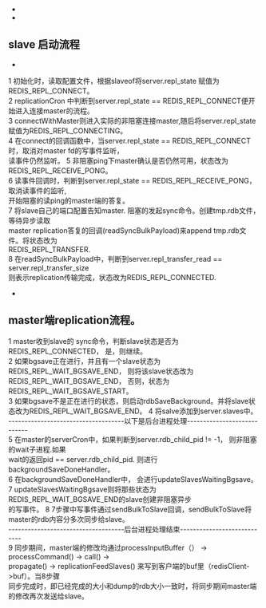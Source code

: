 -
- 
slave 启动流程  
-
-
 
1 初始化时，读取配置文件，根据slaveof将server.repl_state 赋值为REDIS_REPL_CONNECT。  
2 replicationCron 中判断到server.repl_state == REDIS_REPL_CONNECT便开始进入连接master的流程。  
3 connectWithMaster则进入实际的非阻塞连接master,随后将server.repl_state 赋值为REDIS_REPL_CONNECTING。  
4 在connect的回调函数中，当server.repl_state == REDIS_REPL_CONNECT时，取消对master fd的写事件监听，  
读事件仍然监听。
5 非阻塞ping下master确认是否仍然可用，状态改为REDIS_REPL_RECEIVE_PONG。  
6 读事件回调时，判断到server.repl_state == REDIS_REPL_RECEIVE_PONG，取消读事件的监听,  
开始阻塞的读ping的master端的答复。  
7 将slave自己的端口配置告知master. 阻塞的发起sync命令。创建tmp.rdb文件，等待异步读取  
master replication答复的回调(readSyncBulkPayload)来append tmp.rdb文件。将状态改为  
REDIS_REPL_TRANSFER.  
8 在readSyncBulkPayload中，判断到server.repl_transfer_read == server.repl_transfer_size  
则表示replication传输完成，状态改为REDIS_REPL_CONNECTED.


-   
master端replication流程。
-   

1 master收到slave的 sync命令，判断slave状态是否为REDIS_REPL_CONNECTED， 是，则继续。  
2 如果bgsave正在进行，并且有一个slave状态为REDIS_REPL_WAIT_BGSAVE_END， 则将该slave状态改为  
REDIS_REPL_WAIT_BGSAVE_END， 否则，状态为REDIS_REPL_WAIT_BGSAVE_START。  
3 如果bgsave不是正在进行的状态，则启动rdbSaveBackground。并将slave状态改为REDIS_REPL_WAIT_BGSAVE_END。
4 将salve添加到server.slaves中。  
------------------------------------以下是后台进程处理----------------------------  
5 在master的serverCron中，如果判断到server.rdb_child_pid != -1， 则非阻塞的wait子进程.如果  
wait的返回pid == server.rdb_child_pid. 则进行backgroundSaveDoneHandler。  
6 在backgroundSaveDoneHandler中， 会进行updateSlavesWaitingBgsave。  
7 updateSlavesWaitingBgsave则将那些状态为REDIS_REPL_WAIT_BGSAVE_END的slave创建非阻塞异步  
的写事件。
8 7步骤中写事件通过sendBulkToSlave回调，sendBulkToSlave将master的rdb内容分多次同步给slave。  
------------------------------------后台进程处理结束----------------------------  
9 同步期间，master端的修改均通过processInputBuffer（） -> processCommand() -> call() ->  
propagate() -> replicationFeedSlaves() 来写到客户端的buf里（redisClient->buf）。当8步骤  
同步完成时，即已经完成的大小和dump的rdb大小一致时，将同步期间master端的修改再次发送给slave。  




